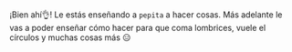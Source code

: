 ¡Bien ahí:ok_hand:! Le estás enseñando a `pepita` a hacer cosas. Más adelante le vas a poder enseñar cómo hacer para que coma lombrices, vuele el círculos y muchas cosas más :expressionless:

